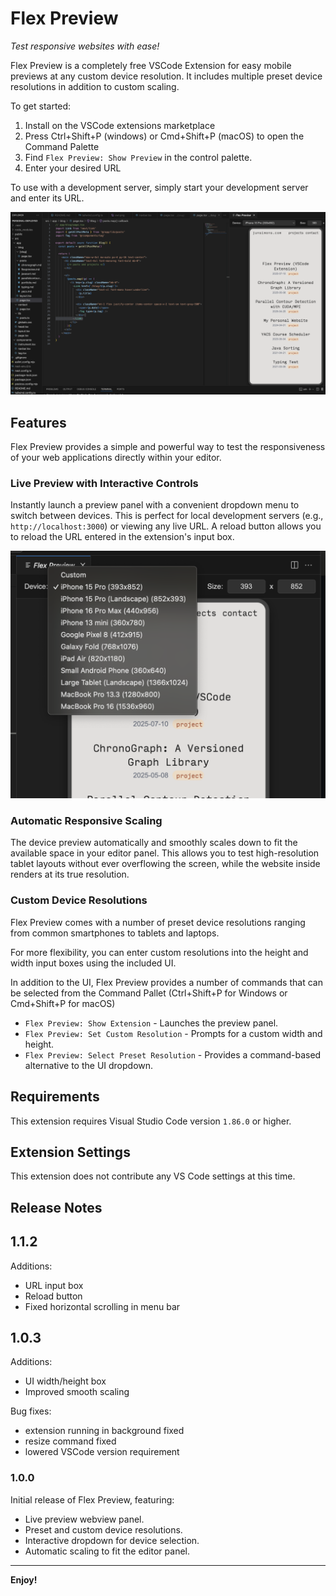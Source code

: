 # Flex Preview

*Test responsive websites with ease!*

Flex Preview is a completely free VSCode Extension for easy mobile previews at any custom device resolution. It includes multiple preset device resolutions in addition to custom scaling.

To get started:

1) Install on the VSCode extensions marketplace
2) Press Ctrl+Shift+P (windows) or Cmd+Shift+P (macOS) to open the Command Palette
3) Find `Flex Preview: Show Preview` in the control palette.
4) Enter your desired URL

To use with a development server, simply start your development server and enter its URL.


![Interactive Device Dropdown](images/overview.png)

## Features

Flex Preview provides a simple and powerful way to test the responsiveness of your web applications directly within your editor.

### Live Preview with Interactive Controls

Instantly launch a preview panel with a convenient dropdown menu to switch between devices. This is perfect for local development servers (e.g., `http://localhost:3000`) or viewing any live URL.  A reload button allows you to reload the URL entered in the extension's input box.

![Interactive Device Dropdown](images/dropdown.png)

### Automatic Responsive Scaling

The device preview automatically and smoothly scales down to fit the available space in your editor panel. This allows you to test high-resolution tablet layouts without ever overflowing the screen, while the website inside renders at its true resolution.

### Custom Device Resolutions

Flex Preview comes with a number of preset device resolutions ranging from common smartphones to tablets and laptops. 

For more flexibility, you can enter custom resolutions into the height and width input boxes using the included UI.

In addition to the UI, Flex Preview provides a number of commands that can be selected from the Command Pallet (Ctrl+Shift+P for Windows or Cmd+Shift+P for macOS)
- `Flex Preview: Show Extension` - Launches the preview panel.
- `Flex Preview: Set Custom Resolution` - Prompts for a custom width and height.
- `Flex Preview: Select Preset Resolution` - Provides a command-based alternative to the UI dropdown.

## Requirements

This extension requires Visual Studio Code version `1.86.0` or higher.

## Extension Settings

This extension does not contribute any VS Code settings at this time.

## Release Notes

## 1.1.2

Additions:
* URL input box
* Reload button
* Fixed horizontal scrolling in menu bar

## 1.0.3

Additions:
* UI width/height box
* Improved smooth scaling

Bug fixes:
* extension running in background fixed
* resize command fixed
* lowered VSCode version requirement

### 1.0.0

Initial release of Flex Preview, featuring:
* Live preview webview panel.
* Preset and custom device resolutions.
* Interactive dropdown for device selection.
* Automatic scaling to fit the editor panel.

---

**Enjoy!**